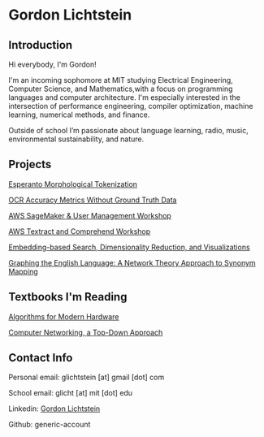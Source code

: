 # Gordon Lichtstein

## Introduction
Hi everybody, I'm Gordon!


I'm an incoming sophomore at MIT studying Electrical Engineering, Computer Science, and Mathematics,with a focus on programming languages and computer architecture. I'm especially interested in the intersection of performance engineering, compiler optimization, machine learning, numerical methods, and finance.

Outside of school I’m passionate about language learning, radio, music, environmental sustainability, and nature.

## Projects

[Esperanto Morphological Tokenization](https://generic-account.github.io/Esperanto-Morphological-Tokenization)

[OCR Accuracy Metrics Without Ground Truth Data](https://generic-account.github.io/OCR-Accuracy-Without-Ground-Truth-Data)

[AWS SageMaker & User Management Workshop](https://generic-account.github.io/Sagemaker-hello-world-2)

[AWS Textract and Comprehend Workshop](https://generic-account.github.io/Amazon-Textract-Workshop)

[Embedding-based Search, Dimensionality Reduction, and Visualizations](https://generic-account.github.io/embedding-search-and-visualizations)

[Graphing the English Language: A Network Theory Approach to Synonym Mapping](https://generic-account.github.io/Graphing-the-English-Language)

## Textbooks I'm Reading

[Algorithms for Modern Hardware](https://en.algorithmica.org/hpc/)

[Computer Networking, a Top-Down Approach](https://www.ucg.ac.me/skladiste/blog_44233/objava_64433/fajlovi/Computer%20Networking%20_%20A%20Top%20Down%20Approach,%207th,%20converted.pdf)

## Contact Info
Personal email: glichtstein [at] gmail [dot] com

School email: glicht [at] mit [dot] edu

Linkedin: [Gordon Lichtstein](https://www.linkedin.com/in/gordon-lichtstein/)

Github: generic-account
